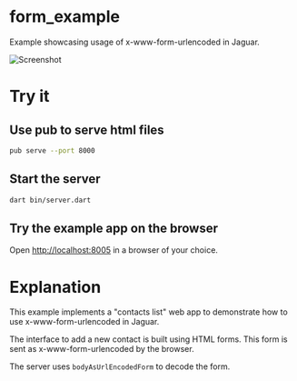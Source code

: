 # form_example

Example showcasing usage of x-www-form-urlencoded in Jaguar.

![Screenshot]()

# Try it

## Use pub to serve html files

```bash
pub serve --port 8000
```

## Start the server

```bash
dart bin/server.dart
```

## Try the example app on the browser

Open [http://localhost:8005](http://localhost:8005) in a browser of
your choice.

# Explanation

This example implements a "contacts list" web app to demonstrate how to
use x-www-form-urlencoded in Jaguar.

The interface to add a new contact is built using HTML forms. This form is
sent as x-www-form-urlencoded by the browser.

The server uses `bodyAsUrlEncodedForm` to decode the form.


